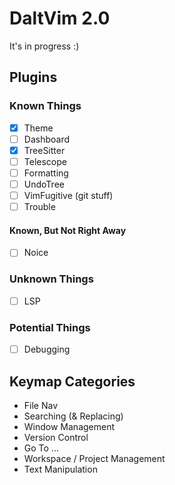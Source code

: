 # DaltVim 2.0

It's in progress :)

## Plugins

### Known Things

- [x] Theme
- [ ] Dashboard
- [x] TreeSitter
- [ ] Telescope
- [ ] Formatting
- [ ] UndoTree
- [ ] VimFugitive (git stuff)
- [ ] Trouble

#### Known, But Not Right Away

- [ ] Noice

### Unknown Things
- [ ] LSP

### Potential Things
- [ ] Debugging

## Keymap Categories

- File Nav
- Searching (& Replacing)
- Window Management
- Version Control
- Go To ...
- Workspace / Project Management
- Text Manipulation
